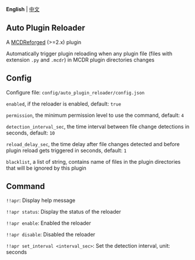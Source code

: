 **English** | [中文](readme_cn.md)

Auto Plugin Reloader
-----

A [MCDReforged](https://github.com/Fallen-Breath/MCDReforged) (>=2.x) plugin

Automatically trigger plugin reloading when any plugin file (files with extension `.py` and `.mcdr`) in MCDR plugin directories changes

## Config

Configure file: `config/auto_plugin_reloader/config.json`

`enabled`, if the reloader is enabled, default: `true`

`permission`, the minimum permission level to use the command, default: `4`

`detection_interval_sec`, the time interval between file change detections in seconds, default: `10`

`reload_delay_sec`, the time delay after file changes detected and before plugin reload gets triggered in seconds, default: `1`

`blacklist`, a list of string, contains name of files in the plugin directories that will be ignored by this plugin

## Command

`!!apr`: Display help message

`!!apr status`: Display the status of the reloader

`!!apr enable`: Enabled the reloader

`!!apr disable`: Disabled the reloader

`!!apr set_interval <interval_sec>`: Set the detection interval, unit: seconds
